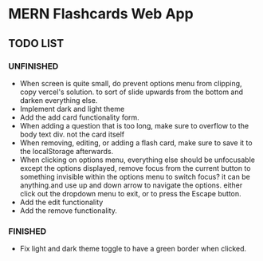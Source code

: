 # MERN Flashcards Web App

## TODO LIST

### UNFINISHED

- When screen is quite small, do prevent options menu from clipping, copy vercel's solution. to sort of slide upwards from the bottom and darken everything else.
- Implement dark and light theme
- Add the add card functionality form.
- When adding a question that is too long, make sure to overflow to the body text div. not the card itself
- When removing, editing, or adding a flash card, make sure to save it to the localStorage afterwards.
- When clicking on options menu, everything else should be unfocusable except the options displayed, remove focus from the current button to something invisible within the options menu to switch focus? it can be anything.and use up and down arrow to navigate the options. either click out the dropdown menu to exit, or to press the Escape button.
- Add the edit functionality
- Add the remove functionality.

### FINISHED
- Fix light and dark theme toggle to have a green border when clicked.